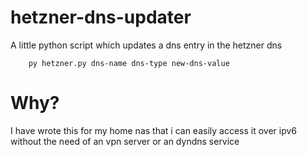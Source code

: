 # hetzner-dns-updater
A little python script which updates a dns entry in the hetzner dns

```shell
    py hetzner.py dns-name dns-type new-dns-value
```

# Why?
I have wrote this for my home nas that i can easily access it over ipv6
without the need of an vpn server or an dyndns service
